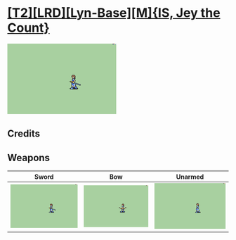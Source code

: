 # [\[T2\]\[LRD\]\[Lyn-Base\]\[M\]{IS, Jey the Count}](../%5BT2%5D%5BLRD%5D%5BLyn-Base%5D%5BM%5D%7BIS,%20Jey%20the%20Count%7D)

<img src="./1.%20Sword/Sword_000.png" alt="[T2][LRD][Lyn-Base][M]{IS, Jey the Count} standing" />

## Credits



## Weapons


|Sword |Bow |Unarmed |
|  :---: | :---: | :---: |
| <img alt="Sword animation" src="./1.%20Sword/Sword.gif" /> | <img alt="Bow animation" src="./5.%20Bow/Bow.gif" /> | <img alt="Unarmed animation" src="./8.%20Unarmed/Unarmed.gif" /> |
